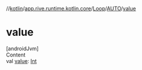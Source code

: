 //[kotlin](../../../../index.md)/[app.rive.runtime.kotlin.core](../../index.md)/[Loop](../index.md)/[AUTO](index.md)/[value](value.md)



# value  
[androidJvm]  
Content  
val [value](value.md): [Int](https://kotlinlang.org/api/latest/jvm/stdlib/kotlin/-int/index.html)  



